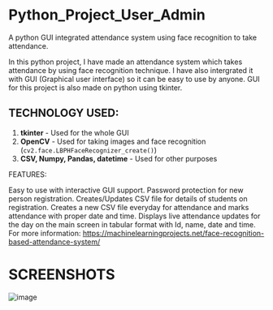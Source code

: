 # Python_Project_User_Admin

A python GUI integrated attendance system using face recognition to take attendance.

In this python project, I have made an attendance system which takes attendance by using face recognition technique. I have also intergrated it with GUI (Graphical user interface) so it can be easy to use by anyone. GUI for this project is also made on python using tkinter.

## TECHNOLOGY USED:

1. **tkinter** - Used for the whole GUI
2. **OpenCV** - Used for taking images and face recognition (`cv2.face.LBPHFaceRecognizer_create()`)
3. **CSV, Numpy, Pandas, datetime** - Used for other purposes



FEATURES:

Easy to use with interactive GUI support.
Password protection for new person registration.
Creates/Updates CSV file for details of students on registration.
Creates a new CSV file everyday for attendance and marks attendance with proper date and time.
Displays live attendance updates for the day on the main screen in tabular format with Id, name, date and time.
For more information:
https://machinelearningprojects.net/face-recognition-based-attendance-system/

# SCREENSHOTS
![image](https://github.com/user-attachments/assets/e02826df-62ce-46f6-a27e-7a419fbfcabc)


